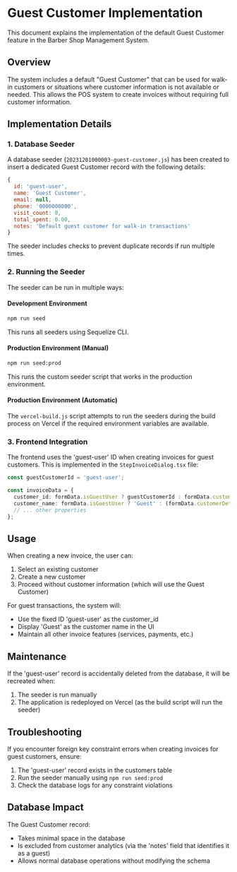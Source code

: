 # Guest Customer Implementation

This document explains the implementation of the default Guest Customer feature in the Barber Shop Management System.

## Overview

The system includes a default "Guest Customer" that can be used for walk-in customers or situations where customer information is not available or needed. This allows the POS system to create invoices without requiring full customer information.

## Implementation Details

### 1. Database Seeder

A database seeder (`20231201000003-guest-customer.js`) has been created to insert a dedicated Guest Customer record with the following details:

```javascript
{
  id: 'guest-user',
  name: 'Guest Customer',
  email: null,
  phone: '0000000000',
  visit_count: 0,
  total_spent: 0.00,
  notes: 'Default guest customer for walk-in transactions'
}
```

The seeder includes checks to prevent duplicate records if run multiple times.

### 2. Running the Seeder

The seeder can be run in multiple ways:

#### Development Environment

```bash
npm run seed
```

This runs all seeders using Sequelize CLI.

#### Production Environment (Manual)

```bash
npm run seed:prod
```

This runs the custom seeder script that works in the production environment.

#### Production Environment (Automatic)

The `vercel-build.js` script attempts to run the seeders during the build process on Vercel if the required environment variables are available.

### 3. Frontend Integration

The frontend uses the 'guest-user' ID when creating invoices for guest customers. This is implemented in the `StepInvoiceDialog.tsx` file:

```typescript
const guestCustomerId = 'guest-user';

const invoiceData = {
  customer_id: formData.isGuestUser ? guestCustomerId : formData.customerDetails?.phone || customerData[0].id,
  customer_name: formData.isGuestUser ? 'Guest' : (formData.customerDetails?.name || formData.customerName || 'Guest'),
  // ... other properties
};
```

## Usage

When creating a new invoice, the user can:

1. Select an existing customer
2. Create a new customer
3. Proceed without customer information (which will use the Guest Customer)

For guest transactions, the system will:
- Use the fixed ID 'guest-user' as the customer_id
- Display 'Guest' as the customer name in the UI
- Maintain all other invoice features (services, payments, etc.)

## Maintenance

If the 'guest-user' record is accidentally deleted from the database, it will be recreated when:

1. The seeder is run manually
2. The application is redeployed on Vercel (as the build script will run the seeder)

## Troubleshooting

If you encounter foreign key constraint errors when creating invoices for guest customers, ensure:

1. The 'guest-user' record exists in the customers table
2. Run the seeder manually using `npm run seed:prod`
3. Check the database logs for any constraint violations

## Database Impact

The Guest Customer record:
- Takes minimal space in the database
- Is excluded from customer analytics (via the 'notes' field that identifies it as a guest)
- Allows normal database operations without modifying the schema 